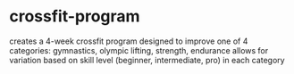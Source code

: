 # crossfit-program

creates a 4-week crossfit program designed to improve one of 4 categories: gymnastics, olympic lifting, strength, endurance
allows for variation based on skill level (beginner, intermediate, pro) in each category

